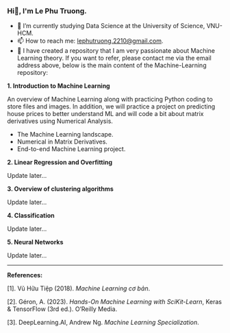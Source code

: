 ### Hi👋, I'm Le Phu Truong.

- 🌱 I’m currently studying Data Science at the University of Science, VNU-HCM.
- 📫 How to reach me: lephutruong.2210@gmail.com.
- 🔭 I have created a repository that I am very passionate about Machine Learning theory. If you want to refer, please contact me via the email address above, below is the main content of the $\text{Machine-Learning}$ repository:

**1. Introduction to Machine Learning**

An overview of Machine Learning along with practicing Python coding to store files and images. In addition, we will practice a project on predicting house prices to better understand ML and will code a bit about matrix derivatives using Numerical Analysis.

+ The Machine Learning landscape.
+ Numerical in Matrix Derivatives.
+ End-to-end Machine Learning project.

**2. Linear Regression and Overfitting**

Update later...

**3. Overview of clustering algorithms**

Update later...

**4. Classification**

Update later...

**5. Neural Networks**

Update later...
___
**References:**

$[1].$ Vũ Hữu Tiệp (2018). _Machine Learning cơ bản_.

$[2].$ Géron, A. (2023). *Hands-On Machine Learning with SciKit-Learn*, Keras & TensorFlow (3rd ed.). O’Reilly Media.

$[3].$ DeepLearning.AI, Andrew Ng. *Machine Learning Specialization*.


<!--
**letruongzzio/letruongzzio** is a ✨ _special_ ✨ repository because its `README.md` (this file) appears on your GitHub profile.

Here are some ideas to get you started:

- 🔭 I’m currently working on ...
- 
- 👯 I’m looking to collaborate on ...
- 🤔 I’m looking for help with ...
- 

- 😄 Pronouns: ...
- ⚡ Fun fact: ...
-->
